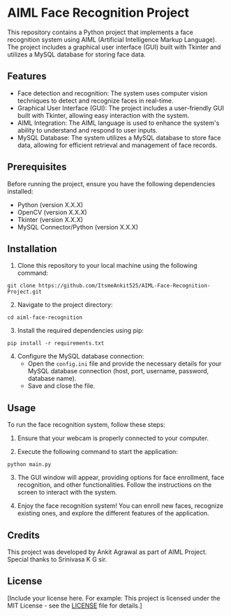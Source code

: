 # AIML Face Recognition Project

This repository contains a Python project that implements a face recognition system using AIML (Artificial Intelligence Markup Language). The project includes a graphical user interface (GUI) built with Tkinter and utilizes a MySQL database for storing face data.

## Features

- Face detection and recognition: The system uses computer vision techniques to detect and recognize faces in real-time.
- Graphical User Interface (GUI): The project includes a user-friendly GUI built with Tkinter, allowing easy interaction with the system.
- AIML Integration: The AIML language is used to enhance the system's ability to understand and respond to user inputs.
- MySQL Database: The system utilizes a MySQL database to store face data, allowing for efficient retrieval and management of face records.

## Prerequisites

Before running the project, ensure you have the following dependencies installed:

- Python (version X.X.X)
- OpenCV (version X.X.X)
- Tkinter (version X.X.X)
- MySQL Connector/Python (version X.X.X)

## Installation

1. Clone this repository to your local machine using the following command:
```
git clone https://github.com/ItsmeAnkit525/AIML-Face-Recognition-Project.git
```

2. Navigate to the project directory:
```
cd aiml-face-recognition
```

3. Install the required dependencies using pip:
```
pip install -r requirements.txt
```

4. Configure the MySQL database connection:
   - Open the `config.ini` file and provide the necessary details for your MySQL database connection (host, port, username, password, database name).
   - Save and close the file.

## Usage

To run the face recognition system, follow these steps:

1. Ensure that your webcam is properly connected to your computer.

2. Execute the following command to start the application:
```
python main.py
```

3. The GUI window will appear, providing options for face enrollment, face recognition, and other functionalities. Follow the instructions on the screen to interact with the system.

4. Enjoy the face recognition system! You can enroll new faces, recognize existing ones, and explore the different features of the application.

## Credits

This project was developed by Ankit Agrawal as part of AIML Project. Special thanks to Srinivasa K G sir.

## License

[Include your license here. For example: This project is licensed under the MIT License - see the [LICENSE](LICENSE) file for details.]